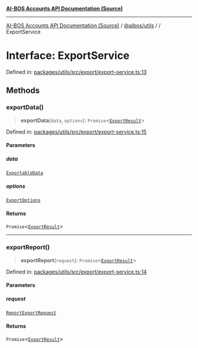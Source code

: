 [**AI-BOS Accounts API Documentation (Source)**](../../../README.md)

***

[AI-BOS Accounts API Documentation (Source)](../../../README.md) / [@aibos/utils](../README.md) / [](../README.md) / ExportService

# Interface: ExportService

Defined in: [packages/utils/src/export/export-service.ts:13](https://github.com/pohlai88/accounts/blob/48103fb36d28b2b9bfb33472b6de2f719773cde9/packages/utils/src/export/export-service.ts#L13)

## Methods

### exportData()

> **exportData**(`data`, `options`): `Promise`\<[`ExportResult`](ExportResult.md)\>

Defined in: [packages/utils/src/export/export-service.ts:15](https://github.com/pohlai88/accounts/blob/48103fb36d28b2b9bfb33472b6de2f719773cde9/packages/utils/src/export/export-service.ts#L15)

#### Parameters

##### data

[`ExportableData`](ExportableData.md)

##### options

[`ExportOptions`](ExportOptions.md)

#### Returns

`Promise`\<[`ExportResult`](ExportResult.md)\>

***

### exportReport()

> **exportReport**(`request`): `Promise`\<[`ExportResult`](ExportResult.md)\>

Defined in: [packages/utils/src/export/export-service.ts:14](https://github.com/pohlai88/accounts/blob/48103fb36d28b2b9bfb33472b6de2f719773cde9/packages/utils/src/export/export-service.ts#L14)

#### Parameters

##### request

[`ReportExportRequest`](ReportExportRequest.md)

#### Returns

`Promise`\<[`ExportResult`](ExportResult.md)\>
